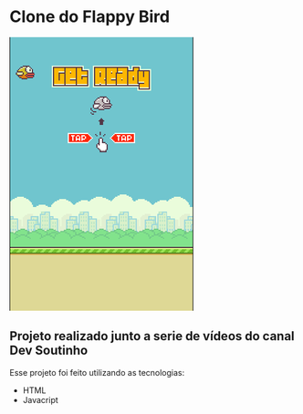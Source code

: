 # Clone do Flappy Bird

![alt](/.github/FlappyBird.png)

## Projeto realizado junto a serie de vídeos do canal Dev Soutinho

Esse projeto foi feito utilizando as tecnologias:
 
- HTML 
- Javacript